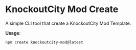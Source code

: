 # KnockoutCity Mod Create

A simple CLI tool that create a KnockoutCity Mod Template.

**Usage**:

```bash
npm create knockoutcity-mod@latest
```
